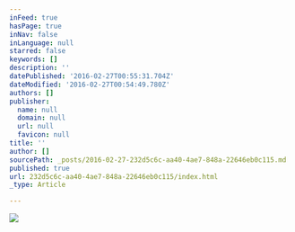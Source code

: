 ```yaml
---
inFeed: true
hasPage: true
inNav: false
inLanguage: null
starred: false
keywords: []
description: ''
datePublished: '2016-02-27T00:55:31.704Z'
dateModified: '2016-02-27T00:54:49.780Z'
authors: []
publisher:
  name: null
  domain: null
  url: null
  favicon: null
title: ''
author: []
sourcePath: _posts/2016-02-27-232d5c6c-aa40-4ae7-848a-22646eb0c115.md
published: true
url: 232d5c6c-aa40-4ae7-848a-22646eb0c115/index.html
_type: Article

---
```

![](https://the-grid-user-content.s3-us-west-2.amazonaws.com/9e97d9ce-f650-449d-9fe5-ca2cc45994b5.jpg)